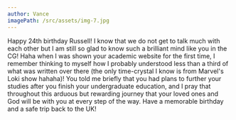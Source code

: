```yaml
---
author: Vance
imagePath: /src/assets/img-7.jpg
---
```


Happy 24th birthday Russell! I know that we do not get to talk much with each other but I am still so glad to know such a brilliant mind like you in the CG! Haha when I was shown your academic website for the first time, I remember thinking to myself how I probably understood less than a third of what was written over there (the only time-crystal I know is from Marvel's Loki show hahaha)! You told me briefly that you had plans to further your studies after you finish your undergraduate education, and I pray that throughout this arduous but rewarding journey that your loved ones and God will be with you at every step of the way. Have a memorable birthday and a safe trip back to the UK!